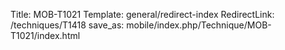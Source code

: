 Title: MOB-T1021
Template: general/redirect-index
RedirectLink: /techniques/T1418
save_as: mobile/index.php/Technique/MOB-T1021/index.html